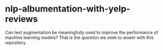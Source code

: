 # nlp-albumentation-with-yelp-reviews
Can text augmentation be meaningfully used to improve the performance of machine learning models? That is the question we seek to anwer with this repository.

